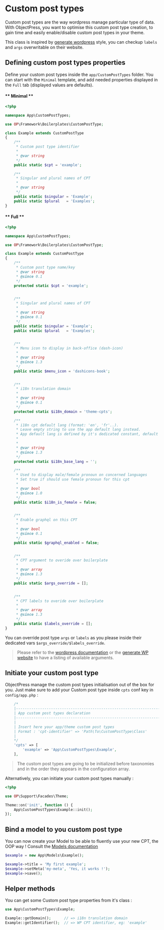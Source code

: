 # Custom post types

Custom post types are the way wordpress manage particular type of data.
With ObjectPress, you want to optimise this custom post type creation, to gain time and easily enable/disable custom post types in your theme.

This class is inspired by [generate wordpress](https://generatewp.com/post-type/) style, you can checkup `labels` and `args` overwritable on their website. 
 
## Defining custom post types properties

Define your custom post types inside the `app/CustomPostTypes` folder. You can start with the `Minimal` template, and add needed properties displayed in the `Full` tab (displayed values are defaults).

<!-- tabs:start -->

#### ** Minimal **

```php
<?php

namespace App\CustomPostTypes;

use OP\Framework\Boilerplates\CustomPostType;

class Example extends CustomPostType
{
    /**
     * Custom post type identifier
     * 
     * @var string
     */
    public static $cpt = 'example';

    /**
     * Singular and plural names of CPT
     * 
     * @var string
     */
    public static $singular = 'Example';
    public static $plural   = 'Examples';
}
```

#### ** Full **

```php
<?php

namespace App\CustomPostTypes;

use OP\Framework\Boilerplates\CustomPostType;

class Example extends CustomPostType
{
    /**
     * Custom post type name/key
     * @var string
     * @since 0.1
     */
    protected static $cpt = 'example';


    /**
     * Singular and plural names of CPT
     *
     * @var string
     * @since 0.1
     */
    public static $singular = 'Example';
    public static $plural   = 'Examples';


    /**
     * Menu icon to display in back-office (dash-icon)
     *
     * @var string
     * @since 1.3
     */
    public static $menu_icon = 'dashicons-book';


    /**
     * i18n translation domain
     *
     * @var string
     * @since 0.1
     */
    protected static $i18n_domain = 'theme-cpts';

    /**
     * i18n cpt default lang (format: 'en', 'fr'..).
     * Leave empty string to use the app default lang instead.
     * App default lang is defined by it's dedicated constant, default WPML/PolyLang lang, or wordpress locale.
     *
     *
     * @var string
     * @since 1.3
     */
    protected static $i18n_base_lang = '';

    /**
     * Used to display male/female pronoun on concerned languages
     * Set true if should use female pronoun for this cpt
     *
     * @var bool
     * @since 1.0
     */
    public static $i18n_is_female = false;


    /**
     * Enable graphql on this CPT
     *
     * @var bool
     * @since 0.1
     */
    public static $graphql_enabled = false;


    /**
     * CPT argument to overide over boilerplate
     *
     * @var array
     * @since 1.3
     */
    public static $args_override = [];


    /**
     * CPT labels to overide over boilerplate
     *
     * @var array
     * @since 1.3
     */
    public static $labels_override = [];
}
```


<!-- tabs:end -->


You can override post type `args` or `labels` as you please inside their dedicated vars `$args_override/$labels_override`.

> Please refer to the [wordpress documentation](https://developer.wordpress.org/reference/functions/register_post_type/) or the [generate WP website](https://generatewp.com/post-type/) to have a listing of available arguments. 


## Initiate your custom post type

ObjectPress manage the custom post types initialisation out of the box for you. Just make sure to add your Custom post type inside `cpts` conf key in `config/app.php` : 

```php
    /*
    |--------------------------------------------------------------------------
    | App custom post types declaration
    |--------------------------------------------------------------------------
    |
    | Insert here your app/theme custom post types
    | Format : 'cpt-identifier' => 'Path\To\CustomPostType\Class'
    |
    */
    'cpts' => [
        'example' => 'App\CustomPostTypes\Example',
    ],
```

> The custom post types are going to be initialized before taxonomies and in the order they appears in the configuration array.

Alternatively, you can initiate your custom post types manually :  

```php
<?php

use OP\Support\Facades\Theme;

Theme::on('init', function () {
    App\CustomPostTypes\Example::init();
});
```


## Bind a model to you custom post type

You can now create your Model to be able to fluently use your new CPT, the OOP way !
Consult the [Models documentation](models.md)  

```php
$example = new App\Models\Example();

$example->title = 'My first example';
$example->setMeta('my-meta', 'Yes, it works !');
$example->save();
```


## Helper methods

You can get some Custom post type properties from it's class :

```php
use App\CustomPostTypes\Example;

Example::getDomain();      // => i18n translation domain
Example::getIdentifier();  // => WP CPT identifier, eg: 'example'
```